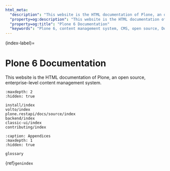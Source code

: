 ```yaml
---
html_meta:
  "description": "This website is the HTML documentation of Plone, an open source, enterprise-level content management system."
  "property=og:description": "This website is the HTML documentation of Plone, an open source, enterprise-level content management system."
  "property=og:title": "Plone 6 Documentation"
  "keywords": "Plone 6, content management system, CMS, open source, Documentation, Volto, Classic UI, frontend, backend, plone.restapi, plone.api"
---
```


(index-label)=

# Plone 6 Documentation

This website is the HTML documentation of Plone, an open source, enterprise-level content management system.

```{toctree}
:maxdepth: 2
:hidden: true

install/index
volto/index
plone.restapi/docs/source/index
backend/index
classic-ui/index
contributing/index
```

```{toctree}
:caption: Appendices
:maxdepth: 1
:hidden: true

glossary
```

{ref}`genindex`
